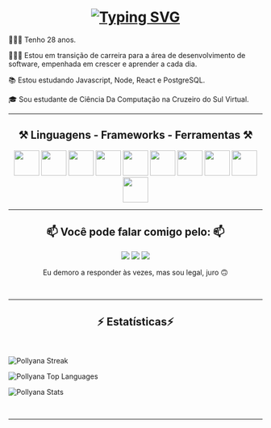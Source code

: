 <h1 align="center">
<a href="https://git.io/typing-svg"><img src="https://readme-typing-svg.herokuapp.com?font=Righteous&size=35&duration=3000&pause=1000&color=FF79C6&center=true&vCenter=true&width=500&height=70&lines=Ol%C3%A1!%F0%9F%91%8B;Eu+sou+Pollyana+Rodrigues!" alt="Typing SVG" /></a>
</h1>


             
<p> 👩🏻‍🦱 Tenho 28 anos. </p>         
<p> 👩🏻‍💻 Estou em transição de carreira para a área de desenvolvimento de software, empenhada em crescer e aprender a cada dia. </p>
<p> 📚 Estou estudando Javascript, Node, React e PostgreSQL. </p>
<p> 🎓 Sou estudante de Ciência Da Computação na Cruzeiro do Sul Virtual. </p>


<div align="center">
<hr />
<h2> ⚒️ Linguagens - Frameworks - Ferramentas ⚒️ </h2>


<img src="https://cdn.jsdelivr.net/gh/devicons/devicon@latest/icons/python/python-original.svg" width="50" height="50"/>
<img src="https://cdn.jsdelivr.net/gh/devicons/devicon@latest/icons/javascript/javascript-plain.svg" width="50" height="50"/>
<img src="https://cdn.jsdelivr.net/gh/devicons/devicon@latest/icons/html5/html5-original.svg" width="50" height="50"/>
<img src="https://cdn.jsdelivr.net/gh/devicons/devicon@latest/icons/css3/css3-original.svg" width="50" height="50"/>
<img src="https://cdn.jsdelivr.net/gh/devicons/devicon@latest/icons/nodejs/nodejs-plain-wordmark.svg" width="50" height="50"/>
<img src="https://cdn.jsdelivr.net/gh/devicons/devicon@latest/icons/react/react-original-wordmark.svg" width="50" height="50"/>
<img src="https://cdn.jsdelivr.net/gh/devicons/devicon@latest/icons/postgresql/postgresql-plain-wordmark.svg" width="50" height="50"/> 
<img src="https://cdn.jsdelivr.net/gh/devicons/devicon@latest/icons/vscode/vscode-original-wordmark.svg" width="50" height="50" />
<img src="https://cdn.jsdelivr.net/gh/devicons/devicon@latest/icons/linux/linux-original.svg" width="50" height="50"/>
<img loading="lazy" src="https://cdn.jsdelivr.net/gh/devicons/devicon/icons/git/git-original.svg" width="50" height="50"/>
          
</div>
          
<hr />   

<div align="center">
<h2> 📫 Você pode falar comigo pelo: 📫 </h2>

<a href="https://www.instagram.com/pollyf_rodrigues/" target="_blank"><img loading="lazy" src="https://img.shields.io/badge/-Instagram-%23E4405F?style=for-the-badge&logo=instagram&logoColor=white" target="_blank"></a>
<a href = "mailto:pollyfernanda206@gmail.com"><img loading="lazy" src="https://img.shields.io/badge/Gmail-D14836?style=for-the-badge&logo=gmail&logoColor=white" target="_blank"></a>
<a href="https://www.linkedin.com/in/pollyana-rodrigues-52347994/" target="_blank"><img loading="lazy" src="https://img.shields.io/badge/-LinkedIn-%230077B5?style=for-the-badge&logo=linkedin&logoColor=white" target="_blank"></a>

<p> Eu demoro a responder às vezes, mas sou legal, juro 🙃 </p>
</div>            
          
<br />

<div align="center">

</div>

<hr />

<h2 align="center">⚡ Estatísticas⚡</h2>
<br />

![Pollyana Streak](https://github-readme-streak-stats.herokuapp.com/?user=Polly69ana&theme=dracula&hide_border=true)

![Pollyana Top Languages](https://github-readme-stats.vercel.app/api/top-langs/?username=Polly69ana&theme=dracula&show_icons=true&hide_border=true&layout=compact)
     
![Pollyana Stats](https://github-readme-stats.vercel.app/api?username=Polly69ana&theme=dracula&show_icons=true&hide_border=true&count_private=true)


</div>
<br />
<hr />
